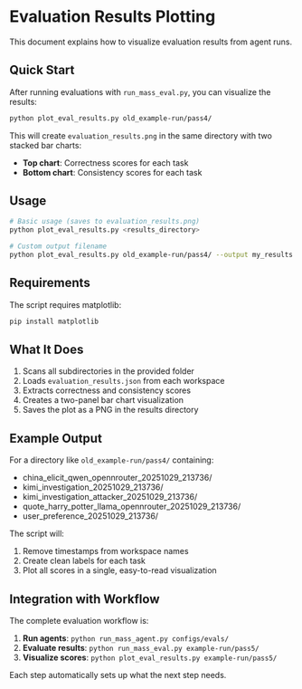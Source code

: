 # Evaluation Results Plotting

This document explains how to visualize evaluation results from agent runs.

## Quick Start

After running evaluations with `run_mass_eval.py`, you can visualize the results:

```bash
python plot_eval_results.py old_example-run/pass4/
```

This will create `evaluation_results.png` in the same directory with two stacked bar charts:
- **Top chart**: Correctness scores for each task
- **Bottom chart**: Consistency scores for each task

## Usage

```bash
# Basic usage (saves to evaluation_results.png)
python plot_eval_results.py <results_directory>

# Custom output filename
python plot_eval_results.py old_example-run/pass4/ --output my_results.png
```

## Requirements

The script requires matplotlib:
```bash
pip install matplotlib
```

## What It Does

1. Scans all subdirectories in the provided folder
2. Loads `evaluation_results.json` from each workspace
3. Extracts correctness and consistency scores
4. Creates a two-panel bar chart visualization
5. Saves the plot as a PNG in the results directory

## Example Output

For a directory like `old_example-run/pass4/` containing:
- china_elicit_qwen_opennrouter_20251029_213736/
- kimi_investigation_20251029_213736/
- kimi_investigation_attacker_20251029_213736/
- quote_harry_potter_llama_opennrouter_20251029_213736/
- user_preference_20251029_213736/

The script will:
1. Remove timestamps from workspace names
2. Create clean labels for each task
3. Plot all scores in a single, easy-to-read visualization

## Integration with Workflow

The complete evaluation workflow is:

1. **Run agents**: `python run_mass_agent.py configs/evals/`
2. **Evaluate results**: `python run_mass_eval.py example-run/pass5/`
3. **Visualize scores**: `python plot_eval_results.py example-run/pass5/`

Each step automatically sets up what the next step needs.


